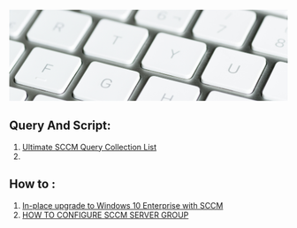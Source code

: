 

 ![figure 18](SCCM.PNG)

## Query And Script:

1. [Ultimate SCCM Query Collection List](https://www.andersrodland.com/ultimate-sccm-querie-collection-list/)
2. 


## How to :

1. [In-place upgrade to Windows 10 Enterprise with SCCM](https://prajwaldesai.com/in-place-upgrade-to-windows-10-enterprise-with-sccm/)
2. [HOW TO CONFIGURE SCCM SERVER GROUP](https://www.systemcenterdudes.com/sccm-server-group/)

